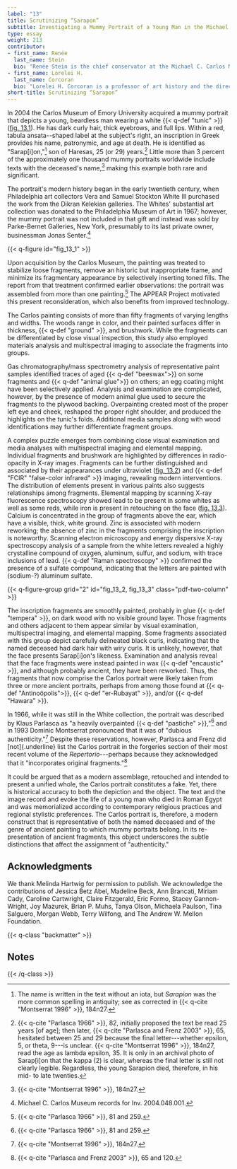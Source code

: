 ```yaml
---
label: "13"
title: Scrutinizing “Sarapon”
subtitle: Investigating a Mummy Portrait of a Young Man in the Michael C, Carlos Museum, Emory University (Inv. 2004.48.1)
type: essay
weight: 213
contributor:
- first_name: Renée
  last_name: Stein
  bio: "Renée Stein is the chief conservator at the Michael C. Carlos Museum at Emory University, where she oversees the treatment, preventive care, and technical analysis of the museum's diverse collections. She is also a lecturer in the art history department and teaches courses on conservation and technical study. Stein received a MS in objects conservation from the Winterthur/University of Delaware Program in Art Conservation. She is a professional associate of the American Institute for Conservation of Historic and Artistic Works and has been recognized with that organization's Sheldon and Caroline Keck Award for outstanding mentoring."
- first_name: Lorelei H.
  last_name: Corcoran
  bio: "Lorelei H. Corcoran is a professor of art history and the director of the Institute of Egyptian Art and Archaeology at the University of Memphis. She received her BA in classical studies from Tufts University and her PhD in Near Eastern languages and civilizations (Egyptology) from the University of Chicago. A specialist in Egyptian art and the study of the iconography of portrait mummies, Corcoran is the author of *Portrait Mummies from Roman Egypt (I--IVth Centuries AD) with a Catalogue of Portrait Mummies in Egyptian Collections* (University of Chicago, 1995) and the coauthor, with Marie Svoboda, of *Herakleides: A Portrait Mummy from Roman Egypt* (Getty Publications, 2011)."
short-title: Scrutinizing “Sarapon”
---
```


In 2004 the Carlos Museum of Emory University acquired a mummy portrait that depicts a young, beardless man wearing a white {{< q-def "tunic" >}} ([fig. 13.1](#fig_13_1)). He has dark curly hair, thick eyebrows, and full lips. Within a red, tabula ansata--shaped label at the subject's right, an inscription in Greek provides his name, patronymic, and age at death. He is identified as "Sarap[i]on,"[^1] son of Haresas, 25 (or 29) years.[^2] Little more than 3 percent of the approximately one thousand mummy portraits worldwide include texts with the deceased's name,[^3] making this example both rare and significant.

The portrait's modern history began in the early twentieth century, when Philadelphia art collectors Vera and Samuel Stockton White III purchased the work from the Dikran Kelekian galleries. The Whites' substantial art collection was donated to the Philadelphia Museum of Art in 1967; however, the mummy portrait was not included in that gift and instead was sold by Parke-Bernet Galleries, New York, presumably to its last private owner, businessman Jonas Senter.[^4]

{{< q-figure id="fig_13_1" >}}

Upon acquisition by the Carlos Museum, the painting was treated to stabilize loose fragments, remove an historic but inappropriate frame, and minimize its fragmentary appearance by selectively inserting toned fills. The report from that treatment confirmed earlier observations: the portrait was assembled from more than one painting.[^5] The APPEAR Project motivated this present reconsideration, which also benefits from improved technology.

The Carlos painting consists of more than fifty fragments of varying lengths and widths. The woods range in color, and their painted surfaces differ in thickness, {{< q-def "ground" >}}, and brushwork. While the fragments can be differentiated by close visual inspection, this study also employed materials analysis and multispectral imaging to associate the fragments into groups.

Gas chromatography/mass spectrometry analysis of representative paint samples identified traces of aged {{< q-def "beeswax">}} on some fragments and {{< q-def "animal glue">}} on others; an egg coating might have been selectively applied. Analysis and examination are complicated, however, by the presence of modern animal glue used to secure the fragments to the plywood backing. Overpainting created most of the proper left eye and cheek, reshaped the proper right shoulder, and produced the highlights on the tunic's folds. Additional media samples along with wood identifications may further differentiate fragment groups.

A complex puzzle emerges from combining close visual examination and media analyses with multispectral imaging and elemental mapping. Individual fragments and brushwork are highlighted by differences in radio-opacity in X-ray images. Fragments can be further distinguished and associated by their appearances under ultraviolet ([fig. 13.2](#fig_13_2)) and {{< q-def "FCIR" "false-color infrared" >}} imaging, revealing modern interventions. The distribution of elements present in various paints also suggests relationships among fragments. Elemental mapping by scanning X-ray fluorescence spectroscopy showed lead to be present in some whites as well as some reds, while iron is present in retouching on the face ([fig. 13.3](#fig_13_3)). Calcium is concentrated in the group of fragments above the ear, which have a visible, thick, white ground. Zinc is associated with modern reworking; the absence of zinc in the fragments comprising the inscription is noteworthy. Scanning electron microscopy and energy dispersive X-ray spectroscopy analysis of a sample from the white letters revealed a highly crystalline compound of oxygen, aluminum, sulfur, and sodium, with trace inclusions of lead. {{< q-def "Raman spectroscopy" >}} confirmed the presence of a sulfate compound, indicating that the letters are painted with (sodium-?) aluminum sulfate.

{{< q-figure-group grid="2" id="fig_13_2, fig_13_3" class="pdf-two-column" >}}

The inscription fragments are smoothly painted, probably in glue {{< q-def "tempera" >}}, on dark wood with no visible ground layer. Those fragments and others adjacent to them appear similar by visual examination, multispectral imaging, and elemental mapping. Some fragments associated with this group depict carefully delineated black curls, indicating that the named deceased had dark hair with wiry curls. It is unlikely, however, that the face presents Sarap[i]on's likeness. Examination and analysis reveal that the face fragments were instead painted in wax {{< q-def "encaustic" >}}, and although probably ancient, they have been reworked. Thus, the fragments that now comprise the Carlos portrait were likely taken from three or more ancient portraits, perhaps from among those found at {{< q-def "Antinoöpolis">}}, {{< q-def "er-Rubayat" >}}, and/or {{< q-def "Hawara" >}}.

In 1966, while it was still in the White collection, the portrait was described by Klaus Parlasca as "a heavily overpainted {{< q-def "pastiche" >}},"[^6] and in 1993 Dominic Montserrat pronounced that it was of "dubious authenticity."[^7] Despite these reservations, however, Parlasca and Frenz did [not]{.underline} list the Carlos portrait in the forgeries section of their most recent volume of the *Repertorio*---perhaps because they acknowledged that it "incorporates original fragments."[^8]

It could be argued that as a modern assemblage, retouched and intended to present a unified whole, the Carlos portrait constitutes a fake. Yet, there is historical accuracy to both the depiction and the object. The text and the image record and evoke the life of a young man who died in Roman Egypt and was memorialized according to contemporary religious practices and regional stylistic preferences. The Carlos portrait is, therefore, a modern construct that is representative of both the named deceased and of the genre of ancient painting to which mummy portraits belong. In its re-presentation of ancient fragments, this object underscores the subtle distinctions that affect the assignment of "authenticity."

## Acknowledgments

We thank Melinda Hartwig for permission to publish. We acknowledge the contributions of Jessica Betz Abel, Madeline Beck, Ann Brancati, Miriam Cady, Caroline Cartwright, Claire Fitzgerald, Eric Formo, Stacey Gannon-Wright, Joy Mazurek, Brian P. Muhs, Tanya Olson, Michaela Paulson, Tina Salguero, Morgan Webb, Terry Wilfong, and The Andrew W. Mellon Foundation.

{{< q-class "backmatter" >}}
## Notes
{{< /q-class >}}

[^1]: The name is written in the text without an iota, but *Sarapion* was the more common spelling in antiquity; see as corrected in {{< q-cite "Montserrat 1996" >}}, 184n27.

[^2]: {{< q-cite "Parlasca 1966" >}}, 82, initially proposed the text be read 25 years [of age]; then later, {{< q-cite "Parlasca and Frenz 2003" >}}, 65, hesitated between 25 and 29 because the final letter---whether epsilon, 5, or theta, 9---is unclear. {{< q-cite "Montserrat 1996" >}}, 184n27, read the age as lambda epsilon, 35. It is only in an archival photo of Sarap[i]on that the kappa (2) is clear, whereas the final letter is still not clearly legible. Regardless, the young Sarapion died, therefore, in his mid- to late twenties.

[^3]: {{< q-cite "Montserrat 1996" >}}, 184n27.

[^4]: Michael C. Carlos Museum records for Inv. 2004.048.001.

[^5]: {{< q-cite "Parlasca 1966" >}}, 81 and 259.

[^6]: {{< q-cite "Parlasca 1966" >}}, 81 and 259.

[^7]: {{< q-cite "Montserrat 1996" >}}, 184n27.

[^8]: {{< q-cite "Parlasca and Frenz 2003" >}}, 65 and 120.
